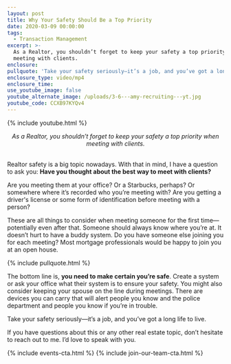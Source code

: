 ```yaml
---
layout: post
title: Why Your Safety Should Be a Top Priority
date: 2020-03-09 00:00:00
tags:
  - Transaction Management
excerpt: >-
  As a Realtor, you shouldn’t forget to keep your safety a top priority when
  meeting with clients.
enclosure:
pullquote: 'Take your safety seriously—it’s a job, and you’ve got a long life to live.'
enclosure_type: video/mp4
enclosure_time:
use_youtube_image: false
youtube_alternate_image: /uploads/3-6---amy-recruiting---yt.jpg
youtube_code: CCXB97KYQv4
---
```


{% include youtube.html %}

<center><em>As a Realtor, you shouldn’t forget to keep your safety a top priority when meeting with clients.</em></center>

<br>Realtor safety is a big topic nowadays. With that in mind, I have a question to ask you: **Have you thought about the best way to meet with clients?**

Are you meeting them at your office? Or a Starbucks, perhaps? Or somewhere where it’s recorded who you’re meeting with? Are you getting a driver's license or some form of identification before meeting with a person?

These are all things to consider when meeting someone for the first time—potentially even after that. Someone should always know where you’re at. It doesn’t hurt to have a buddy system. Do you have someone else joining you for each meeting? Most mortgage professionals would be happy to join you at an open house.

{% include pullquote.html %}

The bottom line is, **you need to make certain you’re safe**. Create a system or ask your office what their system is to ensure your safety. You might also consider keeping your spouse on the line during meetings. There are devices you can carry that will alert people you know and the police department and people you know if you’re in trouble.

Take your safety seriously—it’s a job, and you’ve got a long life to live.

If you have questions about this or any other real estate topic, don’t hesitate to reach out to me. I’d love to speak with you.

{% include events-cta.html %} {% include join-our-team-cta.html %}